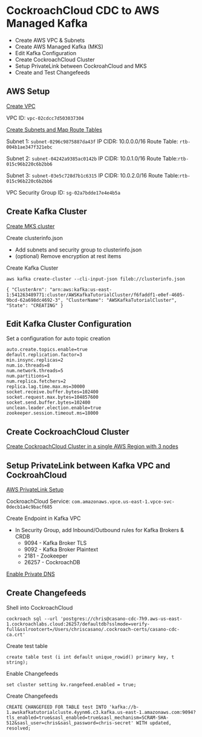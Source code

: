 # CockroachCloud CDC to AWS Managed Kafka

- Create AWS VPC & Subnets
- Create AWS Managed Kafka (MKS)
- Edit Kafka Configuration
- Create CockroachCloud Cluster
- Setup PrivateLink between CockroahCloud and MKS
- Create and Test Changefeeds

## AWS Setup

[Create VPC](https://docs.aws.amazon.com/msk/latest/developerguide/create-vpc.html)

VPC ID: `vpc-02cdcc7d503037304`

[Create Subnets and Map Route Tables](https://docs.aws.amazon.com/msk/latest/developerguide/add-subnets.html)

Subnet 1: `subnet-0296c9875887da43f`
IP CIDR: 10.0.0.0/16
Route Table: `rtb-004b1ae347f321ebc`

Subnet 2: `subnet-04242a9385ac0142b`
IP CIDR: 10.0.1.0/16
Route Table:`rtb-015c96b220c6b2bb6`

Subnet 3: `subnet-03e5c728d7b1c6315`
IP CIDR: 10.0.2.0/16
Route Table:`rtb-015c96b220c6b2bb6`

VPC Security Group ID: `sg-02a7bdde17e4e4b5a`

## Create Kafka Cluster

[Create MKS cluster](https://docs.aws.amazon.com/msk/latest/developerguide/create-cluster.html)

Create clusterinfo.json
- Add subnets and security group to clusterinfo.json
- (optional) Remove encryption at rest items

Create Kafka Cluster

```
aws kafka create-cluster --cli-input-json fileb://clusterinfo.json
```

`{
  "ClusterArn": "arn:aws:kafka:us-east-1:541263489771:cluster/AWSKafkaTutorialCluster/f6faddf1-e0ef-4605-9bcd-62a698dc4692-3",
  "ClusterName": "AWSKafkaTutorialCluster",
  "State": "CREATING"
}
`

## Edit Kafka Cluster Configuration

Set a configuration for auto topic creation

```
auto.create.topics.enable=true
default.replication.factor=3
min.insync.replicas=2
num.io.threads=8
num.network.threads=5
num.partitions=1
num.replica.fetchers=2
replica.lag.time.max.ms=30000
socket.receive.buffer.bytes=102400
socket.request.max.bytes=104857600
socket.send.buffer.bytes=102400
unclean.leader.election.enable=true
zookeeper.session.timeout.ms=18000
```

## Create CockroachCloud Cluster

[Create CockroachCloud Cluster in a single AWS Region with 3 nodes](https://www.cockroachlabs.com/docs/cockroachcloud/create-your-cluster)

## Setup PrivateLink between Kafka VPC and CockroahCloud

[AWS PrivateLink Setup](
https://www.cockroachlabs.com/docs/cockroachcloud/network-authorization.html?_ga=2.256597000.2097469323.1624391348-1612776249.1600443819#create-an-aws-endpoint)

CockroachCloud Service: `com.amazonaws.vpce.us-east-1.vpce-svc-0decb1a4c9bacf685`

Create Endpoint in Kafka VPC
- In Security Group, add Inbound/Outbound rules for Kafka Brokers & CRDB
  - 9094 - Kafka Broker TLS
  - 9092 - Kafka Broker Plaintext
  - 2181 - Zookeeper
  - 26257 - CockroachDB


[Enable Private DNS](https://www.cockroachlabs.com/docs/cockroachcloud/network-authorization.html?_ga=2.256597000.2097469323.1624391348-1612776249.1600443819#enable-private-dns)

## Create Changefeeds

Shell into CockroachCloud

```
cockroach sql --url 'postgres://chris@casano-cdc-7h9.aws-us-east-1.cockroachlabs.cloud:26257/defaultdb?sslmode=verify-full&sslrootcert=/Users/chriscasano/.cockroach-certs/casano-cdc-ca.crt'
```

Create test table
```
create table test (i int default unique_rowid() primary key, t string);
```

Enable Changefeeds

```
set cluster setting kv.rangefeed.enabled = true;
```

Create Changefeeds

```
CREATE CHANGEFEED FOR TABLE test INTO 'kafka://b-1.awskafkatutorialcluste.4yynm6.c3.kafka.us-east-1.amazonaws.com:9094?tls_enabled=true&sasl_enabled=true&sasl_mechanism=SCRAM-SHA-512&sasl_user=chris&sasl_password=chris-secret' WITH updated, resolved;
```
